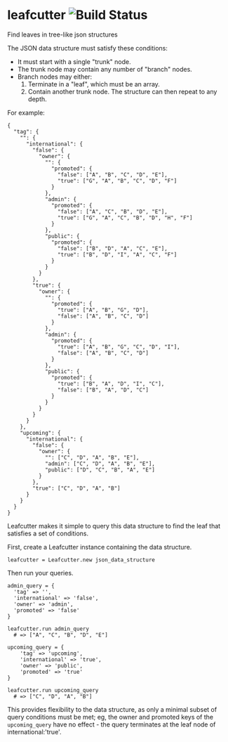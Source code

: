 # leafcutter ![Build Status](https://github.com/sillypog/leafcutter/actions/workflows/test.yml/badge.svg?branch=main)

Find leaves in tree-like json structures

The JSON data structure must satisfy these conditions:
* It must start with a single "trunk" node.
* The trunk node may contain any number of "branch" nodes.
* Branch nodes may either:
  1. Terminate in a "leaf", which must be an array.
  2. Contain another trunk node. The structure can then repeat to any depth.

For example:
```
{
  "tag": {
    "": {
      "international": {
        "false": {
          "owner": {
            "": {
              "promoted": {
                "false": ["A", "B", "C", "D", "E"],
                "true": ["G", "A", "B", "C", "D", "F"]
              }
            },
            "admin": {
              "promoted": {
                "false": ["A", "C", "B", "D", "E"],
                "true": ["G", "A", "C", "B", "D", "H", "F"]
              }
            },
            "public": {
              "promoted": {
                "false": ["B", "D", "A", "C", "E"],
                "true": ["B", "D", "I", "A", "C", "F"]
              }
            }
          }
        },
        "true": {
          "owner": {
            "": {
              "promoted": {
                "true": ["A", "B", "G", "D"],
                "false": ["A", "B", "C", "D"]
              }
            },
            "admin": {
              "promoted": {
                "true": ["A", "B", "G", "C", "D", "I"],
                "false": ["A", "B", "C", "D"]
              }
            },
            "public": {
              "promoted": {
                "true": ["B", "A", "D", "I", "C"],
                "false": ["B", "A", "D", "C"]
              }
            }
          }
        }
      }
    },
    "upcoming": {
      "international": {
        "false": {
          "owner": {
            "": ["C", "D", "A", "B", "E"],
            "admin": ["C", "D", "A", "B", "E"],
            "public": ["D", "C", "B", "A", "E"]
          }
        },
        "true": ["C", "D", "A", "B"]
      }
    }
  }
}
```

Leafcutter makes it simple to query this data structure to find the leaf that satisfies a set of conditions.

First, create a Leafcutter instance containing the data structure.

```
leafcutter = Leafcutter.new json_data_structure
```

Then run your queries.

```
admin_query = {
  'tag' => '',
  'international' => 'false',
  'owner' => 'admin',
  'promoted' => 'false'
}

leafcutter.run admin_query
  # => ["A", "C", "B", "D", "E"]

upcoming_query = {
	'tag' => 'upcoming',
	'international' => 'true',
	'owner' => 'public',
	'promoted' => 'true'
}

leafcutter.run upcoming_query
  # => ["C", "D", "A", "B"]

```

This provides flexibility to the data structure, as only a minimal subset of query conditions must be met; eg, the owner and promoted keys of the `upcoming_query` have no effect - the query terminates at the leaf node of international:'true'.
